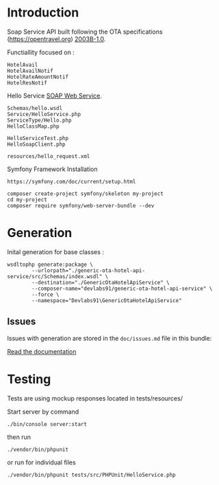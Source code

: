 Introduction
============

Soap Service API built following the OTA specifications (https://opentravel.org) [2003B-1.0](http://opentravelmodel.net/pubs/specifications/Specifications.html?spec=2003B).

Functiallity focused on :

    HotelAvail
    HotelAvailNotif
    HotelRateAmountNotif
    HotelResNotif

Hello Service [SOAP Web Service](https://symfony.com/doc/current/controller/soap_web_service.html).

    Schemas/hello.wsdl
    Service/HelloService.php
    ServiceType/Hello.php
    HelloClassMap.php
    
    HelloServiceTest.php
    HelloSoapClient.php

    resources/hello_request.xml

Symfony Framework Installation

    https://symfony.com/doc/current/setup.html
    
    composer create-project symfony/skeleton my-project
    cd my-project
    composer require symfony/web-server-bundle --dev

Generation
==========

Inital generation for base classes :

    wsdltophp generate:package \
            --urlorpath="./generic-ota-hotel-api-service/src/Schemas/index.wsdl" \
            --destination="./GenericOtaHotelApiService" \
            --composer-name="devlabs91/generic-ota-hotel-api-service" \
            --force \
            --namespace="Devlabs91\GenericOtaHotelApiService"

Issues
------

Issues with generation are stored in the `doc/issues.md` file in this bundle:

[Read the documentation](https://github.com/devlabs91/generic-ota-hotel-api-service/blob/master/doc/issues.md)

Testing
=======

Tests are using mockup responses located in tests/resources/

Start server by command 

    ./bin/console server:start

then run
    
    ./vendor/bin/phpunit 
    
or run for individual files

    ./vendor/bin/phpunit tests/src/PHPUnit/HelloService.php
